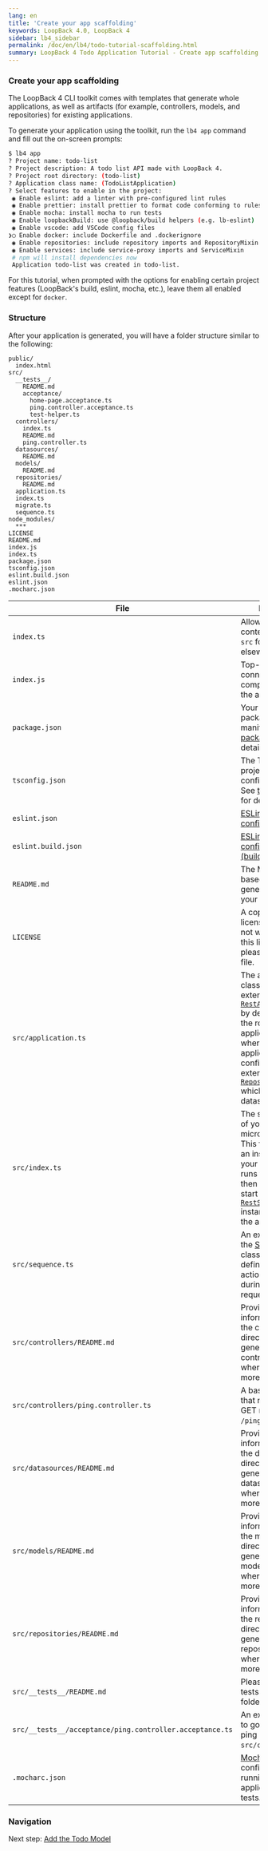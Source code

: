 ```yaml
---
lang: en
title: 'Create your app scaffolding'
keywords: LoopBack 4.0, LoopBack 4
sidebar: lb4_sidebar
permalink: /doc/en/lb4/todo-tutorial-scaffolding.html
summary: LoopBack 4 Todo Application Tutorial - Create app scaffolding
---
```


### Create your app scaffolding

The LoopBack 4 CLI toolkit comes with templates that generate whole
applications, as well as artifacts (for example, controllers, models, and
repositories) for existing applications.

To generate your application using the toolkit, run the `lb4 app` command and
fill out the on-screen prompts:

```sh
$ lb4 app
? Project name: todo-list
? Project description: A todo list API made with LoopBack 4.
? Project root directory: (todo-list)
? Application class name: (TodoListApplication)
? Select features to enable in the project:
 ◉ Enable eslint: add a linter with pre-configured lint rules
 ◉ Enable prettier: install prettier to format code conforming to rules
 ◉ Enable mocha: install mocha to run tests
 ◉ Enable loopbackBuild: use @loopback/build helpers (e.g. lb-eslint)
 ◉ Enable vscode: add VSCode config files
❯◯ Enable docker: include Dockerfile and .dockerignore
 ◉ Enable repositories: include repository imports and RepositoryMixin
 ◉ Enable services: include service-proxy imports and ServiceMixin
 # npm will install dependencies now
 Application todo-list was created in todo-list.
```

For this tutorial, when prompted with the options for enabling certain project
features (LoopBack's build, eslint, mocha, etc.), leave them all enabled except
for `docker`.

### Structure

After your application is generated, you will have a folder structure similar to
the following:

```text
public/
  index.html
src/
  __tests__/
    README.md
    acceptance/
      home-page.acceptance.ts
      ping.controller.acceptance.ts
      test-helper.ts
  controllers/
    index.ts
    README.md
    ping.controller.ts
  datasources/
    README.md
  models/
    README.md
  repositories/
    README.md
  application.ts
  index.ts
  migrate.ts
  sequence.ts
node_modules/
  ***
LICENSE
README.md
index.js
index.ts
package.json
tsconfig.json
eslint.build.json
eslint.json
.mocharc.json
```

| File                                                     | Purpose                                                                                                                                                                                                                                                                                                                                                                  |
| -------------------------------------------------------- | ------------------------------------------------------------------------------------------------------------------------------------------------------------------------------------------------------------------------------------------------------------------------------------------------------------------------------------------------------------------------ |
| `index.ts`                                               | Allows importing contents of the `src` folder (for use elsewhere)                                                                                                                                                                                                                                                                                                        |
| `index.js`                                               | Top-level file connecting components of the application.                                                                                                                                                                                                                                                                                                                 |
| `package.json`                                           | Your application's package manifest. See [package.json](https://docs.npmjs.com/files/package.json) for details.                                                                                                                                                                                                                                                          |
| `tsconfig.json`                                          | The TypeScript project configuration. See [tsconfig.json](http://www.typescriptlang.org/docs/handbook/tsconfig-json.html) for details.                                                                                                                                                                                                                                   |
| `eslint.json`                                            | [ESLint configuration](https://palantir.github.io/eslint/usage/eslint-json/)                                                                                                                                                                                                                                                                                             |
| `eslint.build.json`                                      | [ESLint configuration (build only)](https://palantir.github.io/eslint/usage/eslint-json/)                                                                                                                                                                                                                                                                                |
| `README.md`                                              | The Markdown-based README generated for your application.                                                                                                                                                                                                                                                                                                                |
| `LICENSE`                                                | A copy of the MIT license. If you do not wish to use this license, please delete this file.                                                                                                                                                                                                                                                                              |
| `src/application.ts`                                     | The application class, which extends [`RestApplication`](https://loopback.io/doc/en/lb4/apidocs.rest.restapplication.html) by default. This is the root of your application, and is where your application will be configured. It also extends [`RepositoryMixin`](https://loopback.io/doc/en/lb4/apidocs.repository.repositorymixin.html) which defines the datasource. |
| `src/index.ts`                                           | The starting point of your microservice. This file creates an instance of your application, runs the booter, then attempts to start the [`RestServer`](https://loopback.io/doc/en/lb4/apidocs.rest.restserver.html) instance bound to the application.                                                                                                                   |
| `src/sequence.ts`                                        | An extension of the [Sequence](Sequence.md) class used to define the set of actions to take during a REST request/response.                                                                                                                                                                                                                                              |
| `src/controllers/README.md`                              | Provides information about the controller directory, how to generate new controllers, and where to find more information.                                                                                                                                                                                                                                                |
| `src/controllers/ping.controller.ts`                     | A basic controller that responds to GET requests at `/ping`.                                                                                                                                                                                                                                                                                                             |
| `src/datasources/README.md`                              | Provides information about the datasources directory, how to generate new datasources, and where to find more information.                                                                                                                                                                                                                                               |
| `src/models/README.md`                                   | Provides information about the models directory, how to generate new models, and where to find more information.                                                                                                                                                                                                                                                         |
| `src/repositories/README.md`                             | Provides information about the repositories directory, how to generate new repositories, and where to find more information.                                                                                                                                                                                                                                             |
| `src/__tests__/README.md`                                | Please place your tests in this folder.                                                                                                                                                                                                                                                                                                                                  |
| `src/__tests__/acceptance/ping.controller.acceptance.ts` | An example test to go with the ping controller in `src/controllers`.                                                                                                                                                                                                                                                                                                     |
| `.mocharc.json`                                          | [Mocha](https://mochajs.org/) configuration for running your application's tests.                                                                                                                                                                                                                                                                                        |

### Navigation

Next step: [Add the Todo Model](todo-tutorial-model.md)
